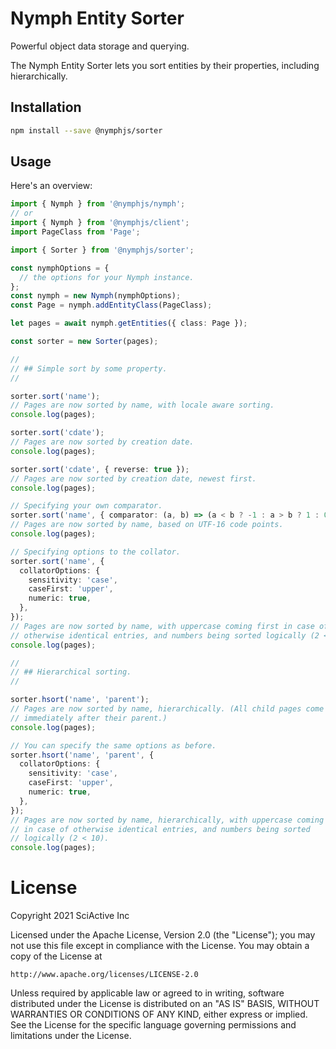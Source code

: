 # Nymph Entity Sorter

Powerful object data storage and querying.

The Nymph Entity Sorter lets you sort entities by their properties, including hierarchically.

## Installation

```sh
npm install --save @nymphjs/sorter
```

## Usage

Here's an overview:

```ts
import { Nymph } from '@nymphjs/nymph';
// or
import { Nymph } from '@nymphjs/client';
import PageClass from 'Page';

import { Sorter } from '@nymphjs/sorter';

const nymphOptions = {
  // the options for your Nymph instance.
};
const nymph = new Nymph(nymphOptions);
const Page = nymph.addEntityClass(PageClass);

let pages = await nymph.getEntities({ class: Page });

const sorter = new Sorter(pages);

//
// ## Simple sort by some property.
//

sorter.sort('name');
// Pages are now sorted by name, with locale aware sorting.
console.log(pages);

sorter.sort('cdate');
// Pages are now sorted by creation date.
console.log(pages);

sorter.sort('cdate', { reverse: true });
// Pages are now sorted by creation date, newest first.
console.log(pages);

// Specifying your own comparator.
sorter.sort('name', { comparator: (a, b) => (a < b ? -1 : a > b ? 1 : 0) });
// Pages are now sorted by name, based on UTF-16 code points.
console.log(pages);

// Specifying options to the collator.
sorter.sort('name', {
  collatorOptions: {
    sensitivity: 'case',
    caseFirst: 'upper',
    numeric: true,
  },
});
// Pages are now sorted by name, with uppercase coming first in case of
// otherwise identical entries, and numbers being sorted logically (2 < 10).
console.log(pages);

//
// ## Hierarchical sorting.
//

sorter.hsort('name', 'parent');
// Pages are now sorted by name, hierarchically. (All child pages come
// immediately after their parent.)
console.log(pages);

// You can specify the same options as before.
sorter.hsort('name', 'parent', {
  collatorOptions: {
    sensitivity: 'case',
    caseFirst: 'upper',
    numeric: true,
  },
});
// Pages are now sorted by name, hierarchically, with uppercase coming first
// in case of otherwise identical entries, and numbers being sorted
// logically (2 < 10).
console.log(pages);
```

# License

Copyright 2021 SciActive Inc

Licensed under the Apache License, Version 2.0 (the "License");
you may not use this file except in compliance with the License.
You may obtain a copy of the License at

    http://www.apache.org/licenses/LICENSE-2.0

Unless required by applicable law or agreed to in writing, software
distributed under the License is distributed on an "AS IS" BASIS,
WITHOUT WARRANTIES OR CONDITIONS OF ANY KIND, either express or implied.
See the License for the specific language governing permissions and
limitations under the License.

